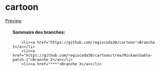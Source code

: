 # cartoon
<a href="https://htmlpreview.github.io/?https://github.com/regiscoda30/cartoon/blob/MathieuCoynet-patch-1/index.html">Preview</a>
<ul>
  <h4>Sommaire des branches:</h4>
     
        <li><a href="https://github.com/regiscoda30/cartoon">Branche 1</a></li>
        <li><a href="https://github.com/regiscoda30/cartoon/tree/MickaelGable-patch-1">Branche 2</a></li>
        <li><a href="***">Branche X</a></li>
</ul>
